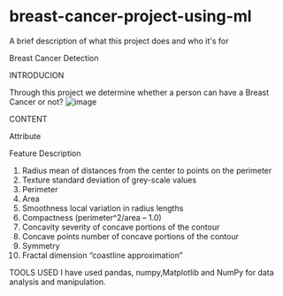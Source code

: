 # breast-cancer-project-using-ml
A brief description of what this project does and who it's for


Breast Cancer Detection

INTRODUCION

Through this project we determine whether a person can have a Breast Cancer   or not?
![image](https://github.com/Palak-Mahalgamaiya/breast-cancer-project-using-ml/assets/126352311/3ab072c0-9018-47c9-b5f0-82d83f3a4a27)





CONTENT

Attribute

Feature	Description
1.	Radius	mean of distances from the center to points on the perimeter
2.	Texture	standard deviation of grey-scale values
3.	Perimeter	
4.	Area	
5.	Smoothness	local variation in radius lengths
6.	Compactness	(perimeter^2/area – 1.0)
7.	Concavity	severity of concave portions of the contour
8.	Concave points	number of concave portions of the contour
9.	Symmetry	
10.	Fractal dimension	“coastline approximation”

TOOLS USED
I have used pandas, numpy,Matplotlib and NumPy for data analysis and manipulation.

